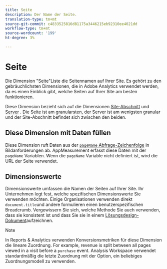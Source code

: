 ```yaml
---
title: Seite
description: Der Name der Seite.
translation-type: tm+mt
source-git-commit: c4833525816d81175a3446215eb92310ee4021dd
workflow-type: tm+mt
source-wordcount: '199'
ht-degree: 3%

---
```



# Seite

Die Dimension &quot;Seite&quot;Liste die Seitennamen auf Ihrer Site. Es gehört zu den gebräuchlichsten Dimensionen, die in Adobe Analytics verwendet werden, da es einen Einblick gibt, welche Seiten auf Ihrer Site am besten funktionieren.

Diese Dimension bezieht sich auf die Dimensionen [Site-Abschnitt](site-section.md) und [Server](server.md) . Die Seite ist am granularsten, der Server ist am wenigsten granular und der Site-Abschnitt befindet sich zwischen den beiden.

## Diese Dimension mit Daten füllen

Diese Dimension ruft Daten aus der [`pageName` Abfrage-Zeichenfolge](/help/implement/validate/query-parameters.md) in Bildanforderungen ab. AppMeasurement erfasst diese Daten mit der `pageName` Variablen. Wenn die `pageName` Variable nicht definiert ist, wird die URL der Seite verwendet.

## Dimensionswerte

Dimensionswerte umfassen die Namen der Seiten auf Ihrer Site. Ihr Unternehmen legt fest, welche spezifischen Dimensionswerte Sie verwenden möchten. Einige Organisationen verwenden direkt `document.title`und andere formulieren einen benutzerspezifischen Breadcrumb. Vergewissern Sie sich, welche Methode Sie auch verwenden, dass sie konsistent ist und dass Sie sie in einem [Lösungsdesign-Dokument](/help/implement/prepare/solution-design.md)aufzeichnen.

>[!NOTE]
>
>In Reports &amp; Analytics verwenden Konversionsmetriken für diese Dimension die lineare Zuordnung. For example, revenue is split between all pages viewed in a visit before a `purchase` event. Analysis Workspace verwendet standardmäßig die letzte Zuordnung mit der Option, ein beliebiges Zuordnungsmodell zu verwenden.
